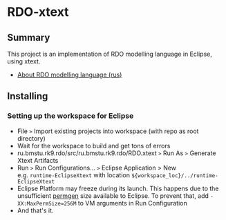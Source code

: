 # RDO-xtext
## Summary
This project is an implementation of RDO modelling language in Eclipse, using xtext.
* [About RDO modelling language (rus)](http://rdo.rk9.bmstu.ru/help/help/rdo_lang_rus/html/rdo_intro.htm)

## Installing  
### Setting up the workspace for Eclipse
* File `>` Import existing projects into workspace (with repo as root directory)
* Wait for the workspace to build and get tons of errors
* ru.bmstu.rk9.rdo/src/ru.bmstu.rk9.rdo/RDO.xtext `>` Run As `>` Generate Xtext Artifacts
* Run `>` Run Configurations... `>` Eclipse Application > New  
    e.g. `runtime-EclipseXtext` with location `${workspace_loc}/../runtime-EclipseXtext`
 * Eclipse Platform may freeze during its launch. This happens due to the unsufficient [permgen](http://wiki.eclipse.org/FAQ_How_do_I_increase_the_permgen_size_available_to_Eclipse%3F) size available to Eclipse. To prevent that, add `-XX:MaxPermSize=256M` to VM arguments in Run Configuration
* And that's it.
